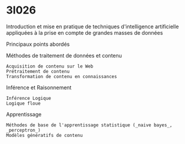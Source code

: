# 3I026

 Introduction et mise en pratique de techniques d'intelligence artificielle appliquées à la prise en compte de grandes masses de données

Principaux points abordés

Méthodes de traitement de données et contenu

    Acquisition de contenu sur le Web
    Prétraitement de contenu
    Transformation de contenu en connaissances 

Inférence et Raisonnement

    Inférence Logique
    Logique floue 

Apprentissage

    Méthodes de base de l'apprentissage statistique (_naive bayes_, _perceptron_)
    Modèles génératifs de contenu 
